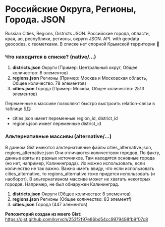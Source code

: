 # Российские Округа, Регионы, Города. JSON
Russian Cities, Regions, Districts JSON. Российские города, области, края, ао, республики, регионы, округи JSON. API. with geodata geocodes, с геометками. В списке нет спорной Крымской территории 🔨

### Что находится в списке? (native/...) ###
1. **districts.json** Округи (Пример: Центральный округ, Общее количество: 8 элементов)
2. **regions.json** Регионы (Пример: Москва и Московская область, Общее количество: 78 элементов)
3. **cities.json** Города (Пример: Москва, Общее количество: 2513 элементов)

Переменные в массиве позволяют быстро выстроить relation-связи в таблице БД:
* cities.json имеет переменные region_id, district_id
* regions.json имеет переменные district_id

### Альтернативные массивы (alternative/...) ###
В данном Gist имеются альтернативные файлы cities_alternative.json, regions_alternative.json
Они отличаются количеством городов. По факту, данные взяты из разных источников. Там находятся основные города (но нет, например, Калининграда). Их можно использовать, если количество не так важно. Важно иметь ввиду, что если использовать cities_alternative, то regions_alternative тоже придется использовать (и наоборот).
В альтернативном массиве может не хватать некоторых городов. Например, не был обнаружен Калининград.

1. **districts.json** Округи (Общее количество: 8 элементов)
2. **regions.json** Регионы (Общее количество: 83 элементf)
3. **cities.json** Города (447 элементов)

**Репозиторий создан из моего Gist:**
https://gist.github.com/kvrvch/253f2f97e86bd54cc9979498fb9f07c8
